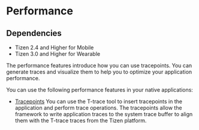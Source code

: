 # Performance
## Dependencies
- Tizen 2.4 and Higher for Mobile
- Tizen 3.0 and Higher for Wearable

The performance features introduce how you can use tracepoints. You can generate traces and visualize them to help you to optimize your application performance.

You can use the following performance features in your native applications:

- [Tracepoints](tracepoints-n.md)
You can use the T-trace tool to insert tracepoints in the application and perform trace operations. The tracepoints allow the framework to write application traces to the system trace buffer to align them with the T-trace traces from the Tizen platform.